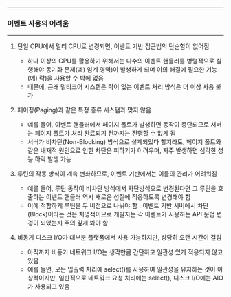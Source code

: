 -----
### 이벤트 사용의 어려움
-----
1. 단일 CPU에서 멀티 CPU로 변경되면, 이벤트 기반 접근법의 단순함이 없어짐
   - 하나 이상의 CPU를 활용하기 위해서는 다수의 이벤트 핸들러를 병렬적으로 실행해야 동기화 문제(예) 임계 영역)이 발생하게 되며 이의 해결에 필요한 기능(예) 락)을 사용할 수 밖에 없음
   - 때문에, 근래 멀티코어 시스템은 락이 없는 이벤트 처리 방식은 더 이상 사용 불가

2. 페이징(Paging)과 같은 특정 종류 시스탬과 맞지 않음
   - 예를 들어, 이벤트 핸들러에서 페이지 폴트가 발생하면 동작이 중단되므로 서버는 페이지 폴트가 처리 완료되기 전까지는 진행할 수 없게 됨
   - 서버가 비차단(Non-Blocking) 방식으로 설계되었다 할지라도, 페이지 폴트와 같은 내재적 원인으로 인한 차단은 피하기가 어려우며, 자주 발생하면 심각한 성능 하락 발생 가능

3. 루틴의 작동 방식이 계속 변화하므로, 이벤트 기반에서는 이들의 관리가 어려워짐
   - 예를 들어, 루틴 동작이 비차단 방식에서 차단방식으로 변경된다면 그 루틴을 호출하는 이벤트 핸들러 역시 새로운 성질에 적응하도록 변경해야 함
   - 이에 적합하게 루틴을 두 버전으로 나눠야 함 : 이벤트 기반 서버에서 차단(Block)이라는 것은 치명적이므로 개발자는 각 이벤트가 사용하는 API 문법 변경이 되었는지 주의 깊게 봐야 함

4. 비동기 디스크 I/O가 대부분 플랫폼에서 사용 가능하지만, 상당히 오랜 시간이 걸림
   - 아직까지 비동기 네트워크 I/O는 생각만큼 간단하고 일관성 있게 적용되지 않고 있음
   - 예를 들면, 모든 입출력 처리에 select()를 사용하여 일관성을 유지하는 것이 이상적이지만, 일반적으로 네트워크 요청 처리에는 select(), 디스크 I/O에는 AIO가 사용되고 있음
